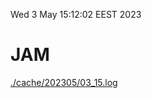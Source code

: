 Wed  3 May 15:12:02 EEST 2023
# JAM
<a href='./cache/202305/03_15.log'>./cache/202305/03_15.log</a>
